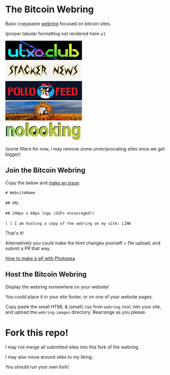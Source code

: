 # The Bitcoin Webring
Basic copypaste [webring](https://en.wikipedia.org/wiki/Webring) focused on bitcoin sites.

(proper tabular formatting not rendered here ↙)
<html>
    <div class="webring-container">
        <div class="webring-item">
            <a href="https://utxo.club"><img src="webring-img/utxoclub.gif" alt="utxoclub" /></a>
        </div>
        <div class="webring-item">
            <a href="https://stacker.news/"><img src="webring-img/stackernews.png" alt="stackernews" /></a>
        </div>
        <div class="webring-item">
            <a href="https://pollofeed.com/"><img src="webring-img/pollofeed.png" alt="pollofeed" /></a>
        </div>
        <div class="webring-item">
            <a href="https://bitcoinbushbash.info/"><img src="webring-img/bushbash.gif" alt="bitcoinbushbash" /></a>
        </div>
        <div class="webring-item">
            <a href="https://nolooking.chaincase.app/"><img src="webring-img/nolooking.gif" alt="nolooking" /></a>
        </div>  
    </div>
</html>

(some fillers for now, i may remove some unreciprocating sites once we get bigger)

## Join the Bitcoin Webring
Copy the below and [make an issue](https://github.com/nickfarrow/bitcoinwebring/issues/new/choose):
```
# WebsiteName

## URL

## 240px x 60px logo (GIFs encouraged!)

[ ] I am hosting a copy of the webring on my site: LINK
```
That's it!

Alternatively you could make the html changes yourself + file upload, and submit a PR that way.


[How to make a gif with Photopea](https://www.youtube.com/watch?v=jJ5uHjEG4Ko)


## Host the Bitcoin Webring
Display the webring somewhere on your website!

You could place it in your site footer, or on one of your website pages.

Copy paste the small HTML & (small) css from `webring.html` into your site, and upload the `webring-images` directory. Rearrange as you please.

# Fork this repo!
I may not merge all submitted sites into this fork of the webring. 

I may also move around sites to my liking.

You should run your own fork!

